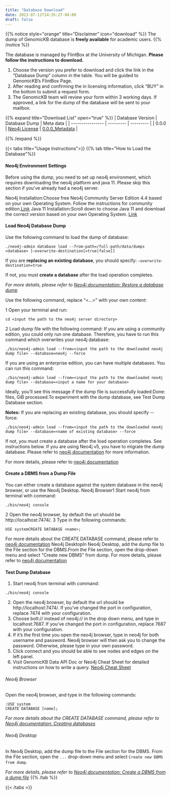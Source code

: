 ```yaml
---
title: "Database Download"
date: 2023-07-11T14:35:27-04:00
draft: false
---
```


{{% notice style="orange" title="Disclaimer" icon="download" %}}
The dump of GenomicKB database is **freely available** for academic users.
{{% /notice %}}

The database is managed by FlintBox at the University of Michigan. **Please follow the instructions to download.**
1. Choose the version you prefer to download and click the link in the “Database Dump” column in the table. You will be guided to GenomicKB’s FlintBox Page.
2. After reading and confirming the in licensing information, click “BUY” in the bottom to submit a request form.
3. The GenomicKB team will review your form within 3 working days. If approved, a link for the dump of the database will be sent to your mailbox.

{{% expand title="Download List" open="true" %}}
| Database Version | Database Dump | Meta data |
| ---------------- | --------- | --------- |
| 0.0.0 | [Neo4j License](https://umich.flintbox.com/technologies/811eeb39-f581-4752-a319-7eed6beb0a8e) | [0.0.0_Metadata]() |


{{% /expand %}}

{{< tabs title="Usage Instructions">}}
{{% tab title="How to Load the Database"%}}
#### Neo4j Environment Settings
Before using the dump, you need to set up neo4j environment, which requires downloading the neo4j platform and java 11. Please skip this section if you’ve already had a neo4j server. 

Neo4j Installation:Choose free Neo4j Community Server Edition 4.4 based on your own Operating System. Follow the instructions for community edition.[Link](https://neo4j.com/download-center/#community)
Java 11 Installation:Scroll down to choose Java 11 and download the correct version based on your own Operating System. [Link](https://www.oracle.com/java/technologies/downloads/#java11)

#### Load Neo4j Database Dump

Use the following command to load the dump of database:
```
./neo4j-admin database load --from-path=/full-path/data/dumps <database> [—overwrite-destination[=true|false]]
```
If you are **replacing an existing database**, you should specify: `—overwrite-destination=true`

If not, you must **create a database** after the load operation completes.

*For more details, please refer to [Neo4j documentation: Restore a database dump](https://neo4j.com/docs/operations-manual/current/backup-restore/restore-dump/)*

Use the following command, replace “<…>” with your own content:

1 Open your terminal and run: 
```
cd <input the path to the neo4j server directory>
```
2 Load dump file with the following command: If you are using a community edition, you could only run one database. Therefore, you have to run this command which overwrites your neo4j database:
```
./bin/neo4j-admin load --from=<input the path to the downloaded neo4j dump file> --database=neo4j --force
```

If you are using an enterprise edition, you can have multiple databases. You can run this command:
```
./bin/neo4j-admin load --from=<input the path to the downloaded neo4j dump file> --database=<input a name for your database>
```
Ideally, you’ll see this message if the dump file is successfully loaded:Done: <some number> files, <some number>GiB processed.To experiment with the dump database, see Test Dump Database section.

**Notes:** If you are replacing an existing database, you should specify --force: 
```
./bin/neo4j-admin load --from=<input the path to the downloaded neo4j dump file> --database=<name of existing database> --force
```
If not, you must create a database after the load operation completes. See instructions below.
If you are using Neo4j v5, you have to migrate the dump database. Please refer to [neo4j documentation](https://neo4j.com/docs/upgrade-migration-guide/current/version-5/migration/) for more information.

For more details, please refer to [neo4j documentation](https://neo4j.com/docs/operations-manual/4.4/backup-restore/restore-dump/)

#### Create a DBMS from a Dump File

You can either create a database against the system database in the neo4j browser, or use the Neo4j Desktop.
Neo4j Browser1 Start neo4j from terminal with command: 
```
./bin/neo4j console
```
2 Open the neo4j browser, by default the url should be http://localhost:7474/.
3 Type in the following commands:
```
USE systemCREATE DATABASE <name>;
```
For more details about the CREATE DATABASE command, please refer to [neo4j documentation](https://neo4j.com/docs/cypher-manual/4.4/administration/databases/)
Neo4j DesktopIn Neo4j Desktop, add the dump file to the File section for the DBMS.From the File section, open the drop-down menu and select "Create new DBMS" from dump.
For more details, please refer to [neo4j documentation](https://neo4j.com/docs/desktop-manual/current/operations/create-from-dump/) 

#### Test Dump Database

1. Start neo4j from terminal with command: 
```
./bin/neo4j console
```
2. Open the neo4j browser, by default the url should be http://localhost:7474/. If you’ve changed the port in configuration, replace 7474 with your configuration.
3. Choose bolt:// instead of neo4j:// in the drop down menu, and type in localhost:7687. If you’ve changed the port in configuration, replace 7687 with your configuration.
4. If it’s the first time you open the neo4j browser, type in neo4j for both username and password. Neo4j browser will then ask you to change the password. Otherwise, please type in your own password.
5. Click connect and you should be able to see nodes and edges on the left panel.
6. Visit GenomicKB Data API Doc or Neo4j Cheat Sheet for detailed instructions on how to write a query. [Neo4j Cheat Sheet](https://neo4j.com/docs/cypher-cheat-sheet/4/neo4j-community/)


###### Neo4j Browser
Open the neo4j browser, and type in the following commands:
```
:USE system
CREATE DATABASE [name];
```
*For more details about the CREATE DATABASE command, please refer to [Neo4j documentation: Creating databases](https://neo4j.com/docs/cypher-manual/current/administration/databases/#administration-databases-create-database)*

###### Neo4j Desktop
In Neo4j Desktop, add the dump file to the File section for the DBMS.
From the File section, open the `...` drop-down menu and select `Create new DBMS from dump`.

*For more details, please refer to [Neo4j documentation: Create a DBMS from a dump file](https://neo4j.com/docs/desktop-manual/current/operations/create-from-dump/)*
{{% /tab %}}

{{< /tabs >}}